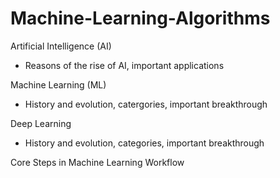 # Machine-Learning-Algorithms
Artificial Intelligence (AI)
- Reasons of the rise of AI, important applications

Machine Learning (ML)
- History and evolution, catergories, important breakthrough

Deep Learning 
- History and evolution, categories, important breakthrough

Core Steps in Machine Learning Workflow
